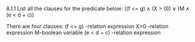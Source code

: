8.1.1
 List all the clauses for the predicate below: ((f <= g) ∧ (X > 0)) ∨ (M ∧ (e < d + c))

There are four clauses:
(f <= g) -relation expression
X>0 -relation expression
M-boolean variable
(e < d + c) -relation expression

